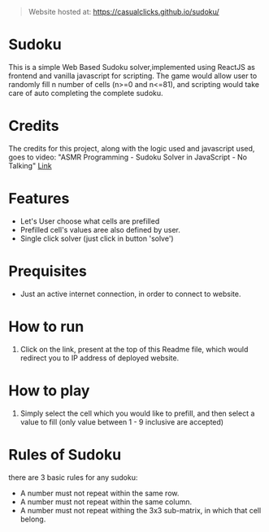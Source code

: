> Website hosted at: https://casualclicks.github.io/sudoku/

# Sudoku
This is a simple Web Based Sudoku solver,implemented using ReactJS as frontend and vanilla javascript for scripting. The game would allow user to randomly fill n number of cells (n>=0 and n<=81), and scripting would take care of auto completing the complete sudoku.

# Credits
The credits for this project, along with the logic used and javascript used, goes to video: "ASMR Programming - Sudoku Solver in JavaScript - No Talking"
[Link]()

# Features
<ul>
  <li>
    Let's User choose what cells are prefilled 
  </li>
  <li>
    Prefilled cell's values aree also defined by user.
  </li>
  <li>
    Single click solver (just click in button 'solve')
  </li>
</ul>

# Prequisites
<ul>
  <li>
    Just an active internet connection, in order to connect to website.
  </li>
</ul>

# How to run
<ol>
  <li>
    Click on the link, present at the top of this Readme file, which would redirect you to IP address of deployed website.
  </li>
</ol>

# How to play
<ol>
  <li>
    Simply select the cell which you would like to prefill, and then select a value to fill (only value between 1 - 9 inclusive are accepted)
  </li>
</ol>

# Rules of Sudoku
there are 3 basic rules for any sudoku:
<ul>
  <li>
    A number must not repeat within the same row.
  </li>
  <li>
    A number must not repeat within the same column.
  </li>
  <li>
    A number must not repeat withing the 3x3 sub-matrix, in which that cell belong.
  </li>
</ul>

